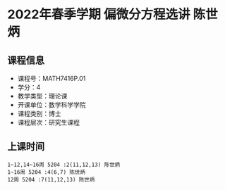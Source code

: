 # 2022年春季学期 偏微分方程选讲 陈世炳






## 课程信息

- 课程号：MATH7416P.01
- 学分：4
- 教学类型：理论课
- 开课单位：数学科学学院
- 课程类别：博士
- 课程层次：研究生课程

## 上课时间

```
1~12,14~16周 5204 :2(11,12,13) 陈世炳
1~16周 5204 :4(6,7) 陈世炳
12周 5204 :7(11,12,13) 陈世炳
```

